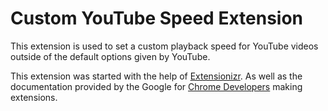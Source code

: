 # Custom YouTube Speed Extension

This extension is used to set a custom playback speed for YouTube videos outside of the default options given by YouTube.

This extension was started with the help of [Extensionizr](https://extensionizr.com/). As well as the documentation provided by the Google for [Chrome Developers](https://developer.chrome.com/extensions/) making extensions.
